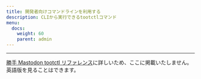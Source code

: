 ```yaml
---
title: 開発者向けコマンドラインを利用する
description: CLIから実行できるtootctlコマンド
menu:
  docs:
    weight: 60
    parent: admin
---
```

---

[勝手 Mastodon tootctl リファレンス](https://qiita.com/kumasun/items/870769d7db4d95cde238)に詳しいため、ここに掲載いたしません。英語版を見ることはできます。
